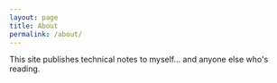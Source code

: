 ```yaml
---
layout: page
title: About
permalink: /about/
---
```


This site publishes technical notes to myself... and anyone else who's reading.

